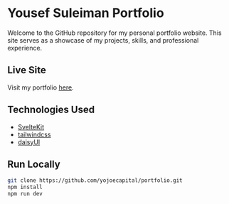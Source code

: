 # Yousef Suleiman Portfolio

Welcome to the GitHub repository for my personal portfolio website. This site serves as a showcase of my projects, skills, and professional experience.

## Live Site

Visit my portfolio [here](https://yojoecapital.github.io/portfolio).

## Technologies Used

- [SvelteKit](https://kit.svelte.dev/)
- [tailwindcss](https://tailwindcss.com/)
- [daisyUI](https://daisyui.com/)

## Run Locally

```bash
git clone https://github.com/yojoecapital/portfolio.git
npm install
npm run dev
```

